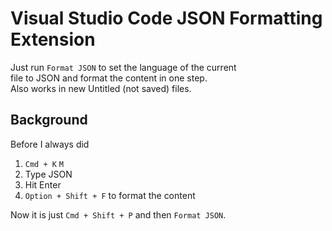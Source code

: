 # Visual Studio Code JSON Formatting Extension

Just run `Format JSON` to set the language of the current  
file to JSON and format the content in one step.  
Also works in new Untitled (not saved) files.

## Background

Before I always did

1. `Cmd + K` `M`
2. Type JSON
3. Hit Enter
4. `Option + Shift + F` to format the content

Now it is just `Cmd + Shift + P` and then `Format JSON`.
